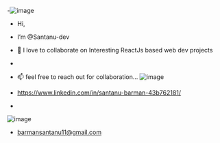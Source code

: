 -![image](https://user-images.githubusercontent.com/106900914/191236611-97d52596-630a-4251-b613-a4ece026bc38.png)
 
- Hi, 
- I’m @Santanu-dev
 
- 💞️ I love to collaborate on Interesting ReactJs based web dev projects
- 
- 📫 feel free to reach out for collaboration...
![image](https://user-images.githubusercontent.com/106900914/191236889-644e4221-8e74-433e-80f0-52eef63c4cb8.png) 
-  https://www.linkedin.com/in/santanu-barman-43b762181/
-  
![image](https://user-images.githubusercontent.com/106900914/191237027-e9c41191-3150-4c5e-87fc-51b0438a85a4.png)
-  barmansantanu11@gmail.com

<!---
Santanu-dev/Santanu-dev is a ✨ special ✨ repository because its `README.md` (this file) appears on your GitHub profile.
You can click the Preview link to take a look at your changes.
--->

